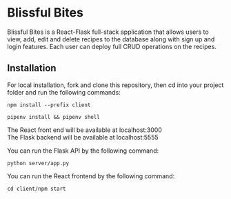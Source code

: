# Blissful Bites

Blissful Bites is a React-Flask full-stack application that allows users to view, add, edit and delete recipes to the database along with sign up and login features. Each user can deploy full CRUD operations on the recipes. 




## Installation

For local installation, fork and clone this repository, then cd into your project folder and run the following commands:

`npm install --prefix client`

`pipenv install && pipenv shell`

The React front end will be available at localhost:3000 \
The Flask backend will be available at localhost:5555


You can run the Flask API by the following command:

`python server/app.py`

You can run the React frontend by the following command:

`cd client/npm start`
